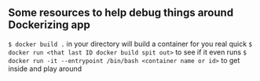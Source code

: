 ## Some resources to help debug things around Dockerizing app

`$ docker build .` in your directory will build a container for you real quick
`$ docker run <that last ID docker build spit out>` to see if it even runs
`$ docker run -it --entrypoint /bin/bash <container name or id>` to get inside and play around


